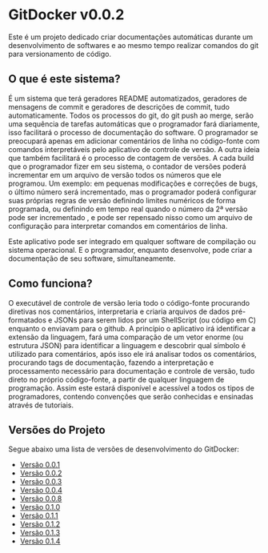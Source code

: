 # GitDocker v0.0.2

Este é um projeto dedicado criar documentações automáticas durante um desenvolvimento de softwares e ao mesmo tempo realizar comandos do git para versionamento de código.

## O que é este sistema?

É um sistema que terá geradores README automatizados, geradores de mensagens de commit e geradores de descrições de commit, tudo automaticamente. Todos os processos do git, do git push ao merge, serão uma sequência de tarefas automáticas que o programador fará diariamente, isso facilitará o processo de documentação do software. O programador se preocupará apenas em adicionar comentários de linha no código-fonte com comandos interpretáveis pelo aplicativo de controle de versão. A outra ideia que também facilitará é o processo de contagem de versões. A cada build que o programador fizer em seu sistema, o contador de versões poderá incrementar em um arquivo de versão todos os números que ele programou. Um exemplo: em pequenas modificações e correções de bugs, o último número será incrementado, mas o programador poderá configurar suas próprias regras de versão definindo limites numéricos de forma programada, ou definindo em tempo real quando o número da 2ª versão pode ser incrementado , e pode ser repensado nisso como um arquivo de configuração para interpretar comandos em comentários de linha.

Este aplicativo pode ser integrado em qualquer software de compilação ou sistema operacional. E o programador, enquanto desenvolve, pode criar a documentação de seu software, simultaneamente.

## Como funciona?

O executável de controle de versão leria todo o código-fonte procurando diretivas nos comentários, interpretaria e criaria arquivos de dados pré-formatados e JSONs para serem lidos por um ShellScript (ou código em C) enquanto o enviavam para o github. A princípio o aplicativo irá identificar a extensão da linguagem, fará uma comparação de um vetor enorme (ou estrutura JSON) para identificar a linguagem e descobrir qual símbolo é utilizado para comentários, após isso ele irá analisar todos os comentários, procurando tags de documentação, fazendo a interpretação e processamento necessário para documentação e controle de versão, tudo direto no próprio código-fonte, a partir de qualquer linguagem de programação. Assim este estará disponível e acessível a todos os tipos de programadores, contendo convenções que serão conhecidas e ensinadas através de tutoriais.

## Versões do Projeto

Segue abaixo uma lista de versões de desenvolvimento do GitDocker:

* <a href="https://github.com/FrancisBFTC/gitdocker/tree/gitdocker-v0.0.1"> Versão 0.0.1 </a>
* <a href="https://github.com/FrancisBFTC/gitdocker/tree/gitdocker-v0.0.2"> Versão 0.0.2 </a>
* <a href="https://github.com/FrancisBFTC/gitdocker/tree/gitdocker-v0.0.3"> Versão 0.0.3 </a>
* <a href="https://github.com/FrancisBFTC/gitdocker/tree/gitdocker-v0.0.4"> Versão 0.0.4 </a>
* <a href="https://github.com/FrancisBFTC/gitdocker/tree/gitdocker-v0.0.8"> Versão 0.0.8 </a>
* <a href="https://github.com/FrancisBFTC/gitdocker/tree/gitdocker-v0.1.0"> Versão 0.1.0 </a>
* <a href="https://github.com/FrancisBFTC/gitdocker/tree/gitdocker-v0.1.1"> Versão 0.1.1 </a>
* <a href="https://github.com/FrancisBFTC/gitdocker/tree/gitdocker-v0.1.2"> Versão 0.1.2 </a>
* <a href="https://github.com/FrancisBFTC/gitdocker/tree/gitdocker-v0.1.3"> Versão 0.1.3 </a>
* <a href="https://github.com/FrancisBFTC/gitdocker/tree/gitdocker-v0.1.4"> Versão 0.1.4 </a>
